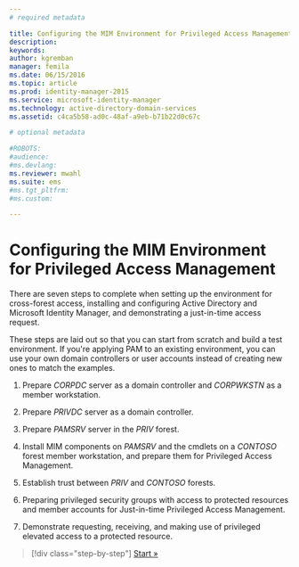 ```yaml
---
# required metadata

title: Configuring the MIM Environment for Privileged Access Management | Microsoft Identity Manager
description:
keywords:
author: kgremban
manager: femila
ms.date: 06/15/2016
ms.topic: article
ms.prod: identity-manager-2015
ms.service: microsoft-identity-manager
ms.technology: active-directory-domain-services
ms.assetid: c4ca5b58-ad0c-48af-a9eb-b71b22d0c67c

# optional metadata

#ROBOTS:
#audience:
#ms.devlang:
ms.reviewer: mwahl
ms.suite: ems
#ms.tgt_pltfrm:
#ms.custom:

---
```


# Configuring the MIM Environment for Privileged Access Management
There are seven steps to complete when setting up the environment for cross-forest access, installing and configuring Active Directory and Microsoft Identity Manager, and demonstrating a just-in-time access request.

These steps are laid out so that you can start from scratch and build a test environment. If you're applying PAM to an existing environment, you can use your own domain controllers or user accounts instead of creating new ones to match the examples.

1.  Prepare *CORPDC* server as a domain controller and *CORPWKSTN* as a member workstation.

2.  Prepare *PRIVDC* server as a domain controller.

3.  Prepare *PAMSRV* server in the *PRIV* forest.

4.  Install MIM components on *PAMSRV* and the cmdlets on a *CONTOSO* forest member workstation, and prepare them for Privileged Access Management.

5.  Establish trust between *PRIV* and *CONTOSO* forests.

6.  Preparing privileged security groups with access to protected resources and member accounts for Just-in-time Privileged Access Management.

7.  Demonstrate requesting, receiving, and making use of privileged elevated access to a protected resource.

>[!div class="step-by-step"]
[Start »](step-1-prepare-corp-domain.md)
